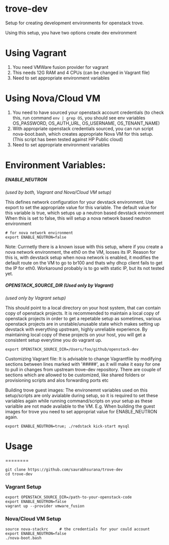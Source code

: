 trove-dev
=========

Setup for creating development environments for openstack trove.

Using this setup, you have two options create dev environment
# Using Vagrant
1. You need VMWare fusion provider for vagrant
2. This needs 12G RAM and 4 CPUs (can be changed in Vagrant file)
3. Need to set appropriate environment variables

# Using Nova/Cloud VM
1. You need to have sourced your openstack account credentials
   (to check this, run command `env | grep OS`, you should see env 
   variables OS_PASSWORD, OS_AUTH_URL, OS_USERNAME, OS_TENANT_NAME)
2. With appropriate openstack credentials sourced, you can run
   script nova-boot.bash, which creates appropriate Nova VM for
   this setup. (This script has been tested against HP Public cloud)
3. Need to set appropriate environment variables


Environment Variables:
=================================
##### ENABLE_NEUTRON 
_(used by both, Vagrant and Nova/Cloud VM setup)_

This defines network configuration for your devstack environment.
Use export to set the appropriate value for this variable.
The default value for this variable is true, which setups up a
neutron based devstack environment
When this is set to false, this will setup a nova network
based neutron environment
```
# for nova network environment
export ENABLE_NEUTRON=false
```

Note: Currnetly there is a known issue with this setup, where if you
create a nova network environment, the eth0 on the VM,
looses its IP. Reason for this is, with devstack setup when nova network
is enabled, it modifies the default route on the VM to go to br100 and
thats why dhcp client fails to get the IP for eth0. Workaround
probably is to go with static IP, but its not tested yet.

##### OPENSTACK_SOURCE_DIR (Used only by Vagrant)
_(used only by Vagrant setup)_

  This should point to a local directory on your host system, that
can contain copy of openstack projects. It is recommended to maintain
a local copy of openstack projects in order to get a repetable setup
as sometimes, various openstack projects are in unstable/unusable state
which makes setting up devstack with everything upstream, highly
unreliable experience. By maintaining local copy of these projects
on your host, you will get a consistent setup everytime you do
vagrant up.
```
export OPENSTACK_SOURCE_DIR=/Users/foo/github/openstack-dev
```

Customizing Vagrant file:
It is advisable to change Vagrantfile by modifying sections between
lines marked with '#####', as it will make it easy for one to pull
in changes from upstream trove-dev repository.
There are couple of sections which are allowed to be customized, like
shared folders or provisioning scripts and alos forwarding ports etc


Building trove guest images:
The environemnt variables used on this setup/scripts are only avialable
during setup, so it is required to set these variables again while
running command/scripts on your setup as these varialble are not
made available to the VM. E.g. When building the guest images for trove
you need to set appropriat value for ENABLE_NEUTRON again.

```
export ENABLE_NEUTRON=true; ./redstack kick-start mysql
```

# Usage
========
```
git clone https://github.com/saurabhsurana/trove-dev
cd trove-dev
```

### Vagrant Setup
```
export OPENSTACK_SOURCE_DIR=/path-to-your-openstack-code
export ENABLE_NEUTRON=false
vagrant up --provider vmware_fusion
```

### Nova/Cloud VM Setup
```
source nova-stackrc     # the credentials for your could account
export ENABLE_NEUTRON=false
./nova-boot.bash
```
